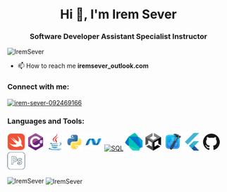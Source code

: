 <h1 align="center">Hi 👋, I'm Irem Sever</h1>
<h3 align="center"> Software Developer Assistant Specialist Instructor</h3>

<p align="left"> <img src="https://komarev.com/ghpvc/?username=IremSever&label=Profile%20views&color=0e75b6&style=flat" alt="IremSever" /> </p>

- 📫 How to reach me **iremsever_outlook.com**

<h3 align="left">Connect with me:</h3>
<p align="left">

<a href="https://linkedin.com/in/irem-sever-092469166/" target="blank"><img align="center" src="https://raw.githubusercontent.com/rahuldkjain/github-profile-readme-generator/master/src/images/icons/Social/linked-in-alt.svg" alt="irem-sever-092469166" height="30" width="40" /></a>

</p>

<h3 align="left">Languages and Tools:</h3>
<p align="left">
    <a href="https://raw.githubusercontent.com/devicons/devicon/master/icons/swift/swift-original.svg" alt="Swift"><img src="https://raw.githubusercontent.com/devicons/devicon/master/icons/swift/swift-original.svg" alt="Swift" width="40" height="40"/></a>
    <a href="https://raw.githubusercontent.com/devicons/devicon/master/icons/csharp/csharp-original.svg" alt="C#"><img src="https://raw.githubusercontent.com/devicons/devicon/master/icons/csharp/csharp-original.svg" alt="C#" width="40" height="40"/></a>
    <a href="https://raw.githubusercontent.com/devicons/devicon/master/icons/java/java-original.svg" alt="Java"><img src="https://raw.githubusercontent.com/devicons/devicon/master/icons/java/java-original.svg" alt="Java" width="40" height="40"/></a>
    <a href="https://raw.githubusercontent.com/devicons/devicon/master/icons/python/python-original.svg" alt="Python"><img src="https://raw.githubusercontent.com/devicons/devicon/master/icons/python/python-original.svg" alt="Python" width="40" height="40"/></a>
    <a href="https://raw.githubusercontent.com/devicons/devicon/master/icons/dot-net/dot-net-original.svg" alt=".NET"><img src="https://raw.githubusercontent.com/devicons/devicon/master/icons/dot-net/dot-net-original.svg" alt=".NET" width="40" height="40"/></a>
    <a href="https://www.svgrepo.com/show/303229/microsoft-sql-server-logo.svg" alt="SQL"><img src="https://www.svgrepo.com/show/303229/microsoft-sql-server-logo.svg" alt="SQL" width="40" height="40"/></a>
    <a href="https://raw.githubusercontent.com/devicons/devicon/master/icons/dart/dart-original.svg" alt="Dart"><img src="https://raw.githubusercontent.com/devicons/devicon/master/icons/dart/dart-original.svg" alt="Dart" width="40" height="40"/></a>
    <a href="https://raw.githubusercontent.com/devicons/devicon/master/icons/unity/unity-original.svg" alt="Unity"><img src="https://raw.githubusercontent.com/devicons/devicon/master/icons/unity/unity-original.svg" alt="Unity" width="40" height="40"/></a>
    <a href="https://raw.githubusercontent.com/devicons/devicon/master/icons/xcode/xcode-original.svg" alt="Xcode"><img src="https://raw.githubusercontent.com/devicons/devicon/master/icons/xcode/xcode-original.svg" alt="Xcode" width="40" height="40"/></a>
    <a href="https://raw.githubusercontent.com/devicons/devicon/master/icons/flutter/flutter-original.svg" alt="Flutter"><img src="https://raw.githubusercontent.com/devicons/devicon/master/icons/flutter/flutter-original.svg" alt="Flutter" width="40" height="40"/></a>
    <a href="https://raw.githubusercontent.com/devicons/devicon/master/icons/github/github-original.svg" alt="GitHub"><img src="https://raw.githubusercontent.com/devicons/devicon/master/icons/github/github-original.svg" alt="GitHub" width="40" height="40"/></a>
    <a href="https://raw.githubusercontent.com/devicons/devicon/master/icons/photoshop/photoshop-line.svg" alt="Photoshop"><img src="https://raw.githubusercontent.com/devicons/devicon/master/icons/photoshop/photoshop-line.svg" alt="Photoshop" width="40" height="40"/></a>
</p>

<p><img align="left" src="https://github-readme-stats.vercel.app/api/top-langs?username=IremSever&show_icons=true&locale=en&layout=compact" alt="IremSever" /></p>

<p>&nbsp;<img align="center" src="https://github-readme-stats.vercel.app/api?username=IremSever&show_icons=true&locale=en" alt="IremSever" /></p>
<br/>
